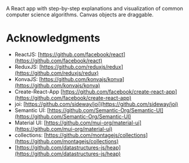 A React app with step-by-step explanations and visualization of common computer science algorithms. Canvas objects are draggable.


# Acknowledgments

- ReactJS: [https://github.com/facebook/react](https://github.com/facebook/react)
- ReduxJS: [https://github.com/reduxjs/redux](https://github.com/reduxjs/redux)
- KonvaJS: [https://github.com/konvajs/konva](https://github.com/konvajs/konva)
- Create-React-App [https://github.com/facebook/create-react-app](https://github.com/facebook/create-react-app)
- joi: [https://github.com/sideway/joi](https://github.com/sideway/joi)
- Semantic UI: [https://github.com/Semantic-Org/Semantic-UI](https://github.com/Semantic-Org/Semantic-UI)
- Material UI: [https://github.com/mui-org/material-ui](https://github.com/mui-org/material-ui)
- collections: [https://github.com/montagejs/collections](https://github.com/montagejs/collections)
- [https://github.com/datastructures-js/heap](https://github.com/datastructures-js/heap)
